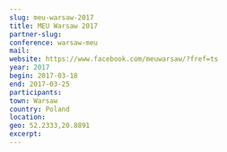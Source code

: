 ```yaml
---
slug: meu-warsaw-2017
title: MEU Warsaw 2017
partner-slug: 
conference: warsaw-meu
mail:
website: https://www.facebook.com/meuwarsaw/?fref=ts
year: 2017
begin: 2017-03-18
end: 2017-03-25
participants:
town: Warsaw
country: Poland
location:
geo: 52.2333,20.8891
excerpt:
---
```

